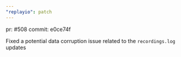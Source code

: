 ```yaml
---
"replayio": patch
---
```


pr: #508
commit: e0ce74f

Fixed a potential data corruption issue related to the `recordings.log` updates
